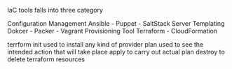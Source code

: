 IaC tools falls into three category

Configuration Management Ansible - Puppet - SaltStack
Server Templating Dokcer - Packer - Vagrant
Provisioning Tool Terraform - CloudFormation

terrform
init used to install any kind of provider
plan used to see the intended action that will take place
apply to carry out actual plan
destroy to delete terraform resources

